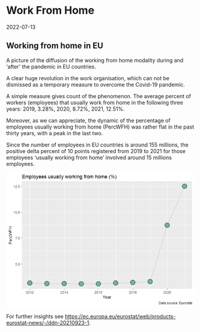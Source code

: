 Work From Home
================
2022-07-13

## Working from home in EU

A picture of the diffusion of the working from home modality during and
‘after’ the pandemic in EU countries.

A clear huge revolution in the work organisation, which can not be
dismissed as a temporary measure to overcome the Covid-19 pandemic.

A simple measure gives count of the phenomenon. The average percent of
workers (employees) that usually work from home in the following three
years: 2019, 3.28%, 2020, 8.72%, 2021, 12.51%.

Moreover, as we can appreciate, the dynamic of the percentage of
employees usually working from home (PercWFH) was rather flat in the
past thirty years, with a peak in the last two.

Since the number of employees in EU countries is around 155 millions,
the positive delta percent of 10 points registered from 2019 to 2021 for
those employees ‘usually working from home’ involved around 15 millions
employees.

![](2022-07-13-WFH_files/figure-gfm/WFHplot-1.png)<!-- -->

For further insights see
<https://ec.europa.eu/eurostat/web/products-eurostat-news/-/ddn-20210923-1>.

